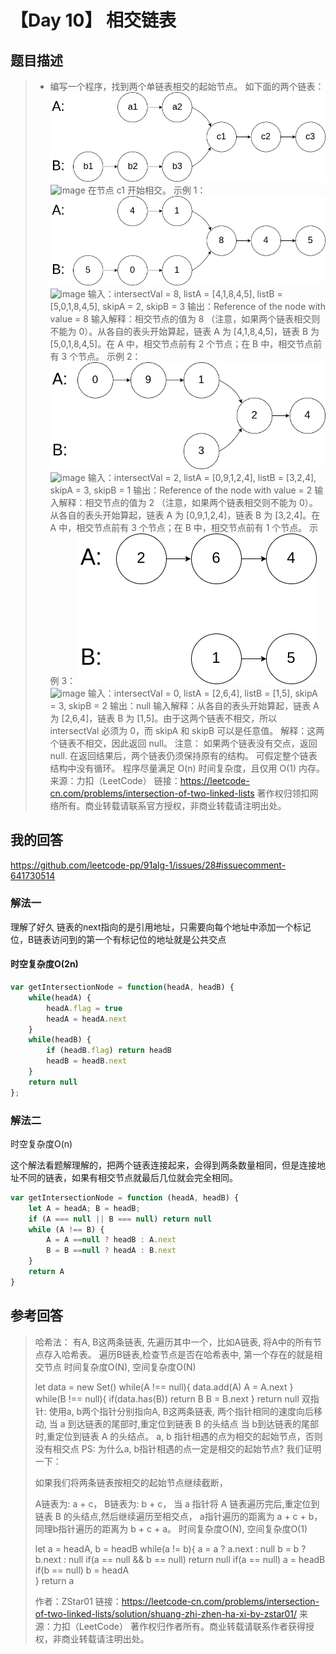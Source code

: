 # 【Day 10】 相交链表

## 题目描述

> * 编写一个程序，找到两个单链表相交的起始节点。
>   如下面的两个链表：
>   ![img](../.vuepress/public/68747470733a2f2f6173736574732e6c656574636f64652d636e2e636f6d2f616c6979756e2d6c632d75706c6f61642f75706c6f6164732f323031382f31322f31342f3136305f73746174656d656e742e706e67)
>   ![image](https://user-images.githubusercontent.com/38604634/84168838-77d79200-aaaa-11ea-92f5-eb50231d0669.png)
>   在节点 c1 开始相交。
>   示例 1：
>   ![img](../.vuepress/public/68747470733a2f2f6173736574732e6c656574636f64652d636e2e636f6d2f616c6979756e2d6c632d75706c6f61642f75706c6f6164732f323031382f31322f31342f3136305f6578616d706c655f312e706e67)
>   ![image](https://user-images.githubusercontent.com/38604634/84168864-80c86380-aaaa-11ea-978f-f8f479fb84e4.png)
>   输入：intersectVal = 8, listA = [4,1,8,4,5], listB = [5,0,1,8,4,5], skipA = 2, skipB = 3
>   输出：Reference of the node with value = 8
>   输入解释：相交节点的值为 8 （注意，如果两个链表相交则不能为 0）。从各自的表头开始算起，链表 A 为 [4,1,8,4,5]，链表 B 为 [5,0,1,8,4,5]。在 A 中，相交节点前有 2 个节点；在 B 中，相交节点前有 3 个节点。
>   示例 2：
>   ![img](../.vuepress/public/68747470733a2f2f6173736574732e6c656574636f64652d636e2e636f6d2f616c6979756e2d6c632d75706c6f61642f75706c6f6164732f323031382f31322f31342f3136305f6578616d706c655f322e706e67)
>   ![image](https://user-images.githubusercontent.com/38604634/84168917-8de55280-aaaa-11ea-9e41-fb6f49fcc9ef.png)
>   输入：intersectVal = 2, listA = [0,9,1,2,4], listB = [3,2,4], skipA = 3, skipB = 1
>   输出：Reference of the node with value = 2
>   输入解释：相交节点的值为 2 （注意，如果两个链表相交则不能为 0）。从各自的表头开始算起，链表 A 为 [0,9,1,2,4]，链表 B 为 [3,2,4]。在 A 中，相交节点前有 3 个节点；在 B 中，相交节点前有 1 个节点。
>   示例 3：
>   ![img](../.vuepress/public/68747470733a2f2f6173736574732e6c656574636f64652d636e2e636f6d2f616c6979756e2d6c632d75706c6f61642f75706c6f6164732f323031382f31322f31342f3136305f6578616d706c655f332e706e67)
>   ![image](https://user-images.githubusercontent.com/38604634/84168956-9ccc0500-aaaa-11ea-8541-f3245f91ec73.png)
>   输入：intersectVal = 0, listA = [2,6,4], listB = [1,5], skipA = 3, skipB = 2
>   输出：null
>   输入解释：从各自的表头开始算起，链表 A 为 [2,6,4]，链表 B 为 [1,5]。由于这两个链表不相交，所以 intersectVal 必须为 0，而 skipA 和 skipB 可以是任意值。
>   解释：这两个链表不相交，因此返回 null。
>   注意：
>   如果两个链表没有交点，返回 null.
>   在返回结果后，两个链表仍须保持原有的结构。
>   可假定整个链表结构中没有循环。
>   程序尽量满足 O(n) 时间复杂度，且仅用 O(1) 内存。
>   来源：力扣（LeetCode）
>   链接：https://leetcode-cn.com/problems/intersection-of-two-linked-lists
>   著作权归领扣网络所有。商业转载请联系官方授权，非商业转载请注明出处。

## 我的回答

https://github.com/leetcode-pp/91alg-1/issues/28#issuecomment-641730514

### 解法一

理解了好久 链表的next指向的是引用地址，只需要向每个地址中添加一个标记位，B链表访问到的第一个有标记位的地址就是公共交点

#### 时空复杂度O(2n)

```js
var getIntersectionNode = function(headA, headB) {
    while(headA) {
        headA.flag = true
        headA = headA.next
    }
    while(headB) {
        if (headB.flag) return headB
        headB = headB.next
    }
    return null
};
```

### 解法二

时空复杂度O(n)

这个解法看题解理解的，把两个链表连接起来，会得到两条数量相同，但是连接地址不同的链表，如果有相交节点就最后几位就会完全相同。

```js
var getIntersectionNode = function (headA, headB) {
    let A = headA; B = headB;
    if (A === null || B === null) return null
    while (A !== B) {
        A = A ==null ? headB : A.next
        B = B ==null ? headA : B.next
    }
    return A
}
```



## 参考回答

> 哈希法：
> 有A, B这两条链表, 先遍历其中一个，比如A链表,
> 将A中的所有节点存入哈希表。
> 遍历B链表,检查节点是否在哈希表中,
> 第一个存在的就是相交节点
> 时间复杂度O(N), 空间复杂度O(N)
>
> let data = new Set()
> while(A !== null){
>   data.add(A)
>   A = A.next
> }
> while(B !== null){
>   if(data.has(B)) return B
>   B = B.next
> }
> return null
> 双指针:
> 使用a, b两个指针分别指向A, B这两条链表, 两个指针相同的速度向后移动,
> 当 a 到达链表的尾部时,重定位到链表 B 的头结点
> 当 b到达链表的尾部时,重定位到链表 A 的头结点。
> a, b 指针相遇的点为相交的起始节点，否则没有相交点
> PS: 为什么a, b指针相遇的点一定是相交的起始节点? 我们证明一下：
>
> 
>
> 如果我们将两条链表按相交的起始节点继续截断，
>
> A链表为: a + c，
> B链表为: b + c，
> 当 a 指针将 A 链表遍历完后,重定位到链表 B 的头结点,然后继续遍历至相交点，
> a指针遍历的距离为 a + c + b，
> 同理b指针遍历的距离为 b + c + a。
> 时间复杂度O(N), 空间复杂度O(1)
>
>
> let a = headA, b = headB
> while(a != b){
>     a = a ? a.next : null
>     b = b ? b.next : null
>     if(a == null && b == null) return null
>     if(a == null) a = headB 
>     if(b == null) b = headA         
> }
> return a
>
> 作者：ZStar01
> 链接：https://leetcode-cn.com/problems/intersection-of-two-linked-lists/solution/shuang-zhi-zhen-ha-xi-by-zstar01/
> 来源：力扣（LeetCode）
> 著作权归作者所有。商业转载请联系作者获得授权，非商业转载请注明出处。